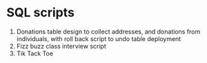 <h1>SQL scripts</h1>
<ol> 
<li>Donations table design to collect addresses, and donations from individuals, with roll back script to undo table deployment </li>
<li>Fizz buzz class interview script</li>
<li>Tik Tack Toe</li>
</ol>
